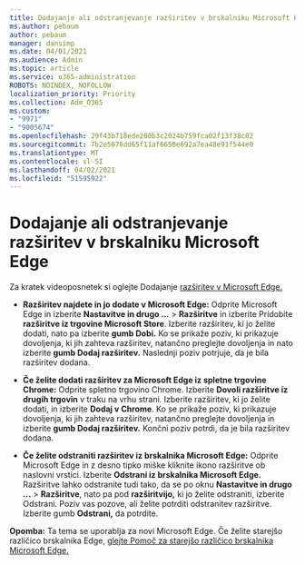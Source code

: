 ```yaml
---
title: Dodajanje ali odstranjevanje razširitev v brskalniku Microsoft Edge
ms.author: pebaum
author: pebaum
manager: dansimp
ms.date: 04/01/2021
ms.audience: Admin
ms.topic: article
ms.service: o365-administration
ROBOTS: NOINDEX, NOFOLLOW
localization_priority: Priority
ms.collection: Adm_O365
ms.custom:
- "9971"
- "9005674"
ms.openlocfilehash: 29f43b718ede200b3c2024b759fca02f13f38c02
ms.sourcegitcommit: 7b2e5078dd65f11af6650e692a7ea48e91f544e0
ms.translationtype: MT
ms.contentlocale: sl-SI
ms.lasthandoff: 04/02/2021
ms.locfileid: "51595922"
---
```

# <a name="how-to-add-or-remove-extensions-in-microsoft-edge"></a>Dodajanje ali odstranjevanje razširitev v brskalniku Microsoft Edge

Za kratek videoposnetek si oglejte Dodajanje [razširitev v Microsoft Edge.](https://support.microsoft.com/help/4027935/windows-10-add-or-remove-browser-extensions)

- **Razširitev najdete in jo dodate v Microsoft Edge:** Odprite Microsoft Edge in izberite **Nastavitve in drugo ...**  >  **Razširitve** in izberite Pridobite **razširitve iz trgovine Microsoft Store**. Izberite razširitev, ki jo želite dodati, nato pa izberite **gumb Dobi.** Ko se prikaže poziv, ki prikazuje dovoljenja, ki jih zahteva razširitev, natančno preglejte dovoljenja in nato izberite **gumb Dodaj razširitev.** Naslednji poziv potrjuje, da je bila razširitev dodana.

- **Če želite dodati razširitev za Microsoft Edge iz spletne trgovine Chrome:** Odprite spletno trgovino Chrome. Izberite **Dovoli razširitve iz drugih trgovin** v traku na vrhu strani. Izberite razširitev, ki jo želite dodati, in izberite **Dodaj v Chrome**. Ko se prikaže poziv, ki prikazuje dovoljenja, ki jih zahteva razširitev, natančno preglejte dovoljenja in izberite **gumb Dodaj razširitev.** Končni poziv potrdi, da je bila razširitev dodana.

- **Če želite odstraniti razširitev iz brskalnika Microsoft Edge:** Odprite Microsoft Edge in z desno tipko miške kliknite ikono razširitve ob naslovni vrstici. Izberite **Odstrani iz brskalnika Microsoft Edge.** Razširitve lahko odstranite tudi tako, da se po oknu **Nastavitve in drugo ...**  >  **Razširitve**, nato pa pod **razširitvijo,** ki jo želite odstraniti, izberite Odstrani. Poziv vas pozove, ali želite potrditi odstranitev razširitve. Izberite gumb **Odstrani,** da potrdite.

**Opomba:** Ta tema se uporablja za novi Microsoft Edge. Če želite starejšo različico brskalnika Edge, [glejte Pomoč za starejšo različico brskalnika Microsoft Edge.](https://support.microsoft.com/hub/4522743/microsoft-edge-help)